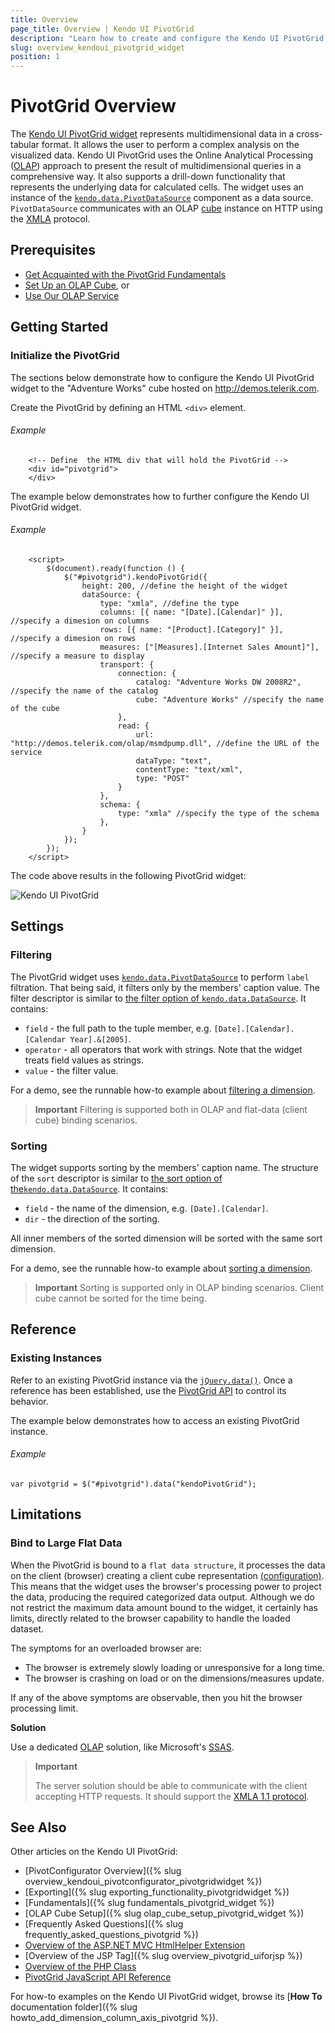 ```yaml
---
title: Overview
page_title: Overview | Kendo UI PivotGrid
description: "Learn how to create and configure the Kendo UI PivotGrid widget."
slug: overview_kendoui_pivotgrid_widget
position: 1
---
```


# PivotGrid Overview

The [Kendo UI PivotGrid widget](http://demos.telerik.com/kendo-ui/pivotgrid/index) represents multidimensional data in a cross-tabular format. It allows the user to perform a complex analysis on the visualized data. Kendo UI PivotGrid uses the Online Analytical Processing ([OLAP](http://en.wikipedia.org/wiki/Online_analytical_processing)) approach to present the result of multidimensional queries in a comprehensive way. It also supports a drill-down functionality that represents the underlying data for calculated cells. The widget uses an instance of the [`kendo.data.PivotDataSource`](/api/framework/pivotdatasource) component as a data source. `PivotDataSource` communicates with an OLAP [cube](http://en.wikipedia.org/wiki/OLAP_cube) instance on HTTP using the [XMLA](http://en.wikipedia.org/wiki/XML_for_Analysis) protocol.

## Prerequisites

- [Get Acquainted with the PivotGrid Fundamentals](/web/pivotgrid/fundamentals)
- [Set Up an OLAP Cube](/web/pivotgrid/olap-cube-setup), or
- [Use Our OLAP Service](http://demos.telerik.com/olap/msmdpump.dll)

## Getting Started

### Initialize the PivotGrid

The sections below demonstrate how to configure the Kendo UI PivotGrid widget to the "Adventure Works" cube hosted on http://demos.telerik.com.

Create the PivotGrid by defining an HTML `<div>` element.

###### Example

		<!-- Define	 the HTML div that will hold the PivotGrid -->
		<div id="pivotgrid">
		</div>

The example below demonstrates how to further configure the Kendo UI PivotGrid widget.

###### Example

        <script>
        	$(document).ready(function () {
            	$("#pivotgrid").kendoPivotGrid({
					height: 200, //define the height of the widget
					dataSource: {
						type: "xmla", //define the type
						columns: [{ name: "[Date].[Calendar]" }], //specify a dimesion on columns
						rows: [{ name: "[Product].[Category]" }], //specify a dimesion on rows
						measures: ["[Measures].[Internet Sales Amount]"], //specify a measure to display
						transport: {
                            connection: {
                                catalog: "Adventure Works DW 2008R2", //specify the name of the catalog
                                cube: "Adventure Works" //specify the name of the cube
                            },
                            read: {
                                url: "http://demos.telerik.com/olap/msmdpump.dll", //define the URL of the service
                                dataType: "text",
                                contentType: "text/xml",
                                type: "POST"
                            }
                        },
						schema: {
                            type: "xmla" //specify the type of the schema
                        },
					}
				});
        	});
    	</script>

The code above results in the following PivotGrid widget:

![Kendo UI PivotGrid](/images/pivotgrid.png)

## Settings

### Filtering

The PivotGrid widget uses [`kendo.data.PivotDataSource`](/api/framework/pivotdatasource) to perform `label` filtration. That being said, it filters only by the members' caption value. The filter descriptor is similar to [the filter option of `kendo.data.DataSource`](/api/javascript/data/datasource#configuration-filter). It contains:

- `field` - the full path to the tuple member, e.g. `[Date].[Calendar].[Calendar Year].&[2005]`.
- `operator` - all operators that work with strings. Note that the widget treats field values as strings.
- `value` - the filter value.

For a demo, see the runnable how-to example about [filtering a dimension](/web/pivotgrid/how-to/filter-dimension).

> **Important**
> Filtering is supported both in OLAP and flat-data (client cube) binding scenarios.

### Sorting

The widget supports sorting by the members' caption name. The structure of the `sort` descriptor is similar to [the sort option of the`kendo.data.DataSource`](/api/javascript/data/datasource#configuration-sort). It contains:

- `field` - the name of the dimension, e.g. `[Date].[Calendar]`.
- `dir` - the direction of the sorting.

All inner members of the sorted dimension will be sorted with the same sort dimension.

For a demo, see the runnable how-to example about [sorting a dimension](/web/pivotgrid/how-to/sort-dimension).

> **Important**
> Sorting is supported only in OLAP binding scenarios. Client cube cannot be sorted for the time being.

## Reference

### Existing Instances

Refer to an existing PivotGrid instance via the [`jQuery.data()`](http://api.jquery.com/jQuery.data/). Once a reference has been established, use the [PivotGrid API](/api/web/pivotgrid) to control its behavior.

The example below demonstrates how to access an existing PivotGrid instance.

###### Example

    var pivotgrid = $("#pivotgrid").data("kendoPivotGrid");

## Limitations

### Bind to Large Flat Data

When the PivotGrid is bound to a `flat data structure`, it processes the data on the client (browser) creating a client cube representation [(configuration)](/api/javascript/data/pivotdatasource#configuration-schema.cube). This means that the widget uses the browser's processing power to project the data, producing the required categorized data output. Although we do not restrict the maximum data amount bound to the widget, it certainly has limits, directly related to the browser capability to handle the loaded dataset.

The symptoms for an overloaded browser are:

- The browser is extremely slowly loading or unresponsive for a long time.
- The browser is crashing on load or on the dimensions/measures update.

If any of the above symptoms are observable, then you hit the browser processing limit.

**Solution**

Use a dedicated [OLAP](https://en.wikipedia.org/wiki/Online_analytical_processing) solution, like Microsoft's [SSAS](https://technet.microsoft.com/en-us/library/ms175609(v=sql.90).aspx).

> **Important**
>
> The server solution should be able to communicate with the client accepting HTTP requests. It should support the [XMLA 1.1 protocol](https://en.wikipedia.org/wiki/XML_for_Analysis).

## See Also

Other articles on the Kendo UI PivotGrid:

* [PivotConfigurator Overview]({% slug overview_kendoui_pivotconfigurator_pivotgridwidget %})
* [Exporting]({% slug exporting_functionality_pivotgridwidget %})
* [Fundamentals]({% slug fundamentals_pivotgrid_widget %})
* [OLAP Cube Setup]({% slug olap_cube_setup_pivotgrid_widget %})
* [Frequently Asked Questions]({% slug frequently_asked_questions_pivotgrid %})
* [Overview of the ASP.NET MVC HtmlHelper Extension](/aspnet-mvc/helpers/pivotgrid/overview)
* [Overview of the JSP Tag]({% slug overview_pivotgrid_uiforjsp %})
* [Overview of the PHP Class](/php/widgets/pivotgrid/overview)
* [PivotGrid JavaScript API Reference](/api/javascript/ui/pivotgrid)

For how-to examples on the Kendo UI PivotGrid widget, browse its [**How To** documentation folder]({% slug howto_add_dimension_column_axis_pivotgrid %}).
